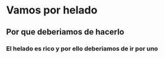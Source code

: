 <html>
	<head>
		<title> Página de ejemplo</title>
	</head>
	<h1><h1>
Vamos por helado 
<h2>Por que deberiamos de hacerlo </h2>
<h3>El helado es rico y por ello deberiamos de ir por uno </h3>
</html>

